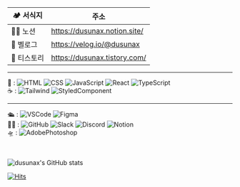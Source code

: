 
<!--
1. 블로그 링크
-->

| 🏕 서식지 | 주소 |
|--|--|
| 👩‍🌾 노션 | https://dusunax.notion.site/ |
| 🌱 벨로그 | https://velog.io/@dusunax |
| 🌾 티스토리 | https://dusunax.tistory.com/ |

---
<!-- 2. 기술 태그 -->
<!-- 
태그 출처
- tag from https://shields.io/category/dependencies
- logos from https://simpleicons.org/
-->

🍱 : ![HTML](https://img.shields.io/badge/HTML-E34F26?style=flat-square&logo=HTML5&logoColor=white)
![CSS](https://img.shields.io/badge/CSS-1572B6?style=flat-square&logo=CSS3&logoColor=white)
![JavaScript](https://img.shields.io/badge/JavaScript-F7DF1E?style=flat-square&logo=JavaScript&logoColor=white)
![React](https://img.shields.io/badge/React-61DAFB?style=flat-square&logo=React&logoColor=white)
![TypeScript](https://img.shields.io/badge/TypeScript-3178C6?style=flat-square&logo=TypeScript&logoColor=white)
<br />
☕️ : 
![Tailwind](https://img.shields.io/badge/Tailwind-06B6D4?style=flat-square&logo=tailwindcss&logoColor=white)
![StyledComponent](https://img.shields.io/badge/Styled%20Components-DB7093?style=flat-square&logo=styledcomponents&logoColor=white)

<!-- 익숙함 + 자신감 150 이상 시 주석 해제하기-->

<!-- [NextJS] -->
<!-- ![Next.js](https://img.shields.io/badge/Next.js-000000?style=flat-square&logo=Next.js&logoColor=white) -->

<!-- [ThreeJS] 익숙함 70%, 자신감 50% -->
<!-- Todo: 일하면서 배운 내용 기반으로 토이 프로젝트 만들기-->
<!-- ![Three.JS](https://img.shields.io/badge/Three.js-049EF4?style=flat-square&logo=Three.js&logoColor=white) -->

<!-- [React Query] 익숙함 60%, 자신감 50% -->
<!-- Todo: 쓰는 기능만 쓰고 있으므로 심화 학습 필요 -->
<!-- 익숙함 60%, 자신감 40% <img src="https://img.shields.io/badge/React Query-FF4154?style=flat-square&logo=reactquery&logoColor=white"> -->

<!-- [NestJS] 익숙함 20%, 자신감 50% -->
<!-- Todo: 토이에 NextJs 적극 활용, [Udemy 강의 보기](https://www.udemy.com/course/nextjs-react-the-complete-guide/) -->

---
🛳 : 
![VSCode](https://img.shields.io/badge/VSCode-007ACC?style=flat-square&logo=Visualstudiocode&logoColor=white)
![Figma](https://img.shields.io/badge/Figma-F24E1E?style=flat-square&logo=figma&logoColor=white)
<br />
🐱‍🏍 : 
![GitHub](https://img.shields.io/badge/GitHub-181717?style=flat-square&logo=GitHub&logoColor=white)
![Slack](https://img.shields.io/badge/Slack-4A154B?style=flat-square&logo=Slack&logoColor=white)
![Discord](https://img.shields.io/badge/Discord-5865F2?style=flat-square&logo=Discord&logoColor=white)
![Notion](https://img.shields.io/badge/Notion-000000?style=flat-square&logo=Notion&logoColor=white)
<br />
🛸 : 
![AdobePhotoshop](https://img.shields.io/badge/AdobePhotoshop-31A8FF?style=flat-square&logo=AdobePhotoshop&logoColor=white)
  
<!-- 
라이브러리: 출력x
<img src="https://img.shields.io/badge/Redux-764ABC?style=flat-square&logo=redux&logoColor=white">
<img src="https://img.shields.io/badge/Recoil-764ABC?style=flat-square&logo=npm&logoColor=white">
 -->
<!--
증명 어려움+실력이 취미
![Blender](https://img.shields.io/badge/Blender-E87D0D?style=flat-square&logo=blender&logoColor=white)
장롱 스킬: 연수 필요함
![AdobeIllustrator](https://img.shields.io/badge/AdobeIllustrator-FF9A00?style=flat-square&logo=AdobeIllustrator&logoColor=white)
-->

<br />

<!-- Status -->
![dusunax's GitHub stats](https://github-readme-stats.vercel.app/api?username=dusunax&show_icons=true&bg_color=0,1A5D1A,F1C93B&title_color=FAE392&text_color=ffffff&border_color=1A5D1A)
<!-- ![Top Langs](https://github-readme-stats.vercel.app/api/top-langs/?username=dusunax&layout=compact&theme=dark) -->
<!-- <img src="https://server.dooboo.io/github-trophies/dusunax" style="width: 700px"/> -->
<!-- <img src="https://server.dooboo.io/github-stats-advanced/dusunax" style="width: 500px"/> -->

<!-- HITS / 카운터 -->
[![Hits](https://hits.seeyoufarm.com/api/count/incr/badge.svg?url=https%3A%2F%2Fgithub.com%2Fdusunax&count_bg=%2379C83D&title_bg=%23555555&icon=&icon_color=%23E7E7E7&title=hits&edge_flat=true)](https://github.com/dusunax/)

